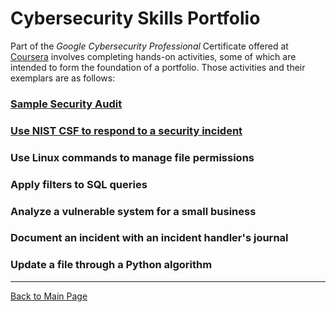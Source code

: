 # Cybersecurity Skills Portfolio

Part of the *Google Cybersecurity Professional* Certificate offered at [Coursera](https://www.coursera.org/) involves completing hands-on activities, some of which are intended to form the foundation of a portfolio. Those activities and their exemplars are as follows:

### [Sample Security Audit](https://github.com/mithbarazak/mithbarazak.github.io/tree/main/sample-security-audit)

### [Use NIST CSF to respond to a security incident](https://github.com/mithbarazak/mithbarazak.github.io/tree/main/use-NIST-CSF)

### Use Linux commands to manage file permissions

### Apply filters to SQL queries

### Analyze a vulnerable system for a small business

### Document an incident with an incident handler's journal

### Update a file through a Python algorithm

---

[Back to Main Page](https://mithbarazak.github.io/)
